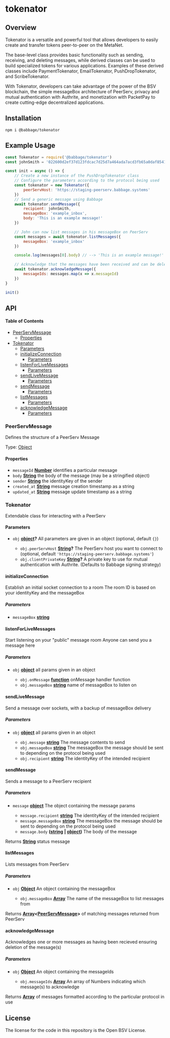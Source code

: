 # tokenator

## Overview

Tokenator is a versatile and powerful tool that allows developers to easily create and transfer tokens peer-to-peer on the MetaNet.

The base-level class provides basic functionality such as sending, receiving, and deleting messages, while derived classes can be used to build specialized tokens for various applications. Examples of these derived classes include PaymentTokenator, EmailTokenator, PushDropTokenator, and ScribeTokenator.

With Tokenator, developers can take advantage of the power of the BSV blockchain, the simple messageBox architecture of PeerServ, privacy and mutual authentication with Authrite, and monetization with PacketPay to create cutting-edge decentralized applications.

## Installation

    npm i @babbage/tokenator

## Example Usage

```js
const Tokenator = require('@babbage/tokenator')
const johnSmith = '022600d2ef37d123fdcac7d25d7a464ada7acd3fb65a0daf85412140ee20884311'

const init = async () => {
    // Create a new instance of the PushDropTokenator class
    // Configure the parameters according to the protocol being used
    const tokenator = new Tokenator({
        peerServHost: 'https://staging-peerserv.babbage.systems'
    })
    // Send a generic message using Babbage
    await tokenator.sendMessage({
        recipient: johnSmith,
        messageBox: 'example_inbox',
        body: 'This is an example message!'
    })

    // John can now list messages in his messageBox on PeerServ
    const messages = await tokenator.listMessages({
        messageBox: 'example_inbox'
    })

    console.log(messages[0].body) // --> 'This is an example message!'

    // Acknowledge that the messages have been received and can be deleted.
    await tokenator.acknowledgeMessage({
        messageIds: messages.map(x => x.messageId)
    })
}

init()
```

## API

<!-- Generated by documentation.js. Update this documentation by updating the source code. -->

#### Table of Contents

*   [PeerServMessage](#peerservmessage)
    *   [Properties](#properties)
*   [Tokenator](#tokenator)
    *   [Parameters](#parameters)
    *   [initializeConnection](#initializeconnection)
        *   [Parameters](#parameters-1)
    *   [listenForLiveMessages](#listenforlivemessages)
        *   [Parameters](#parameters-2)
    *   [sendLiveMessage](#sendlivemessage)
        *   [Parameters](#parameters-3)
    *   [sendMessage](#sendmessage)
        *   [Parameters](#parameters-4)
    *   [listMessages](#listmessages)
        *   [Parameters](#parameters-5)
    *   [acknowledgeMessage](#acknowledgemessage)
        *   [Parameters](#parameters-6)

### PeerServMessage

Defines the structure of a PeerServ Message

Type: [Object](https://developer.mozilla.org/docs/Web/JavaScript/Reference/Global_Objects/Object)

#### Properties

*   `messageId` **[Number](https://developer.mozilla.org/docs/Web/JavaScript/Reference/Global_Objects/Number)** identifies a particular message
*   `body` **[String](https://developer.mozilla.org/docs/Web/JavaScript/Reference/Global_Objects/String)** the body of the message (may be a stringified object)
*   `sender` **[String](https://developer.mozilla.org/docs/Web/JavaScript/Reference/Global_Objects/String)** the identityKey of the sender
*   `created_at` **[String](https://developer.mozilla.org/docs/Web/JavaScript/Reference/Global_Objects/String)** message creation timestamp as a string
*   `updated_at` **[String](https://developer.mozilla.org/docs/Web/JavaScript/Reference/Global_Objects/String)** message update timestamp as a string

### Tokenator

Extendable class for interacting with a PeerServ

#### Parameters

*   `obj` **[object](https://developer.mozilla.org/docs/Web/JavaScript/Reference/Global_Objects/Object)?** All parameters are given in an object (optional, default `{}`)

    *   `obj.peerServHost` **[String](https://developer.mozilla.org/docs/Web/JavaScript/Reference/Global_Objects/String)?** The PeerServ host you want to connect to (optional, default `'https://staging-peerserv.babbage.systems'`)
    *   `obj.clientPrivateKey` **[String](https://developer.mozilla.org/docs/Web/JavaScript/Reference/Global_Objects/String)?** A private key to use for mutual authentication with Authrite. (Defaults to Babbage signing strategy)

#### initializeConnection

Establish an initial socket connection to a room
The room ID is based on your identityKey and the messageBox

##### Parameters

*   `messageBox` **[string](https://developer.mozilla.org/docs/Web/JavaScript/Reference/Global_Objects/String)** 

#### listenForLiveMessages

Start listening on your "public" message room
Anyone can send you a message here

##### Parameters

*   `obj` **[object](https://developer.mozilla.org/docs/Web/JavaScript/Reference/Global_Objects/Object)** all params given in an object

    *   `obj.onMessage` **[function](https://developer.mozilla.org/docs/Web/JavaScript/Reference/Statements/function)** onMessage handler function
    *   `obj.messageBox` **[string](https://developer.mozilla.org/docs/Web/JavaScript/Reference/Global_Objects/String)** name of messageBox to listen on

#### sendLiveMessage

Send a message over sockets, with a backup of messageBox delivery

##### Parameters

*   `obj` **[object](https://developer.mozilla.org/docs/Web/JavaScript/Reference/Global_Objects/Object)** all params given in an object

    *   `obj.message` **[string](https://developer.mozilla.org/docs/Web/JavaScript/Reference/Global_Objects/String)** The message contents to send
    *   `obj.messageBox` **[string](https://developer.mozilla.org/docs/Web/JavaScript/Reference/Global_Objects/String)** The messageBox the message should be sent to depending on the protocol being used
    *   `obj.recipient` **[string](https://developer.mozilla.org/docs/Web/JavaScript/Reference/Global_Objects/String)** The identityKey of the intended recipient

#### sendMessage

Sends a message to a PeerServ recipient

##### Parameters

*   `message` **[object](https://developer.mozilla.org/docs/Web/JavaScript/Reference/Global_Objects/Object)** The object containing the message params

    *   `message.recipient` **[string](https://developer.mozilla.org/docs/Web/JavaScript/Reference/Global_Objects/String)** The identityKey of the intended recipient
    *   `message.messageBox` **[string](https://developer.mozilla.org/docs/Web/JavaScript/Reference/Global_Objects/String)** The messageBox the message should be sent to depending on the protocol being used
    *   `message.body` **([string](https://developer.mozilla.org/docs/Web/JavaScript/Reference/Global_Objects/String) | [object](https://developer.mozilla.org/docs/Web/JavaScript/Reference/Global_Objects/Object))** The body of the message

Returns **[String](https://developer.mozilla.org/docs/Web/JavaScript/Reference/Global_Objects/String)** status message

#### listMessages

Lists messages from PeerServ

##### Parameters

*   `obj` **[Object](https://developer.mozilla.org/docs/Web/JavaScript/Reference/Global_Objects/Object)** An object containing the messageBox

    *   `obj.messageBox` **[Array](https://developer.mozilla.org/docs/Web/JavaScript/Reference/Global_Objects/Array)** The name of the messageBox to list messages from

Returns **[Array](https://developer.mozilla.org/docs/Web/JavaScript/Reference/Global_Objects/Array)<[PeerServMessage](#peerservmessage)>** of matching messages returned from PeerServ

#### acknowledgeMessage

Acknowledges one or more messages as having been recieved ensuring deletion of the message(s)

##### Parameters

*   `obj` **[Object](https://developer.mozilla.org/docs/Web/JavaScript/Reference/Global_Objects/Object)** An object containing the messageIds

    *   `obj.messageIds` **[Array](https://developer.mozilla.org/docs/Web/JavaScript/Reference/Global_Objects/Array)** An array of Numbers indicating which message(s) to acknowledge

Returns **[Array](https://developer.mozilla.org/docs/Web/JavaScript/Reference/Global_Objects/Array)** of messages formatted according to the particular protocol in use

## License

The license for the code in this repository is the Open BSV License.
